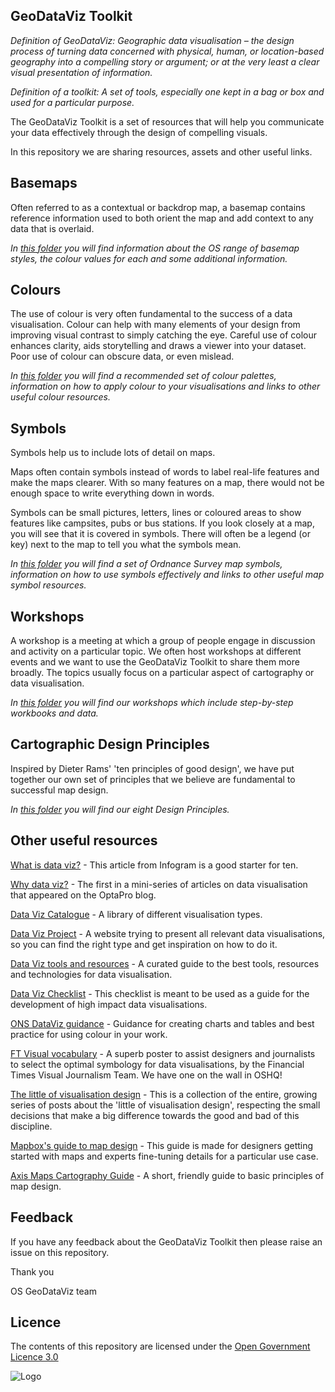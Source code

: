 ## GeoDataViz Toolkit

_Definition of GeoDataViz: Geographic data visualisation – the design process of turning data concerned with physical, human, or location-based geography into a compelling story or argument; or at the very least a clear visual presentation of information._

_Definition of a toolkit: A set of tools, especially one kept in a bag or box and used for a particular purpose._

The GeoDataViz Toolkit is a set of resources that will help you communicate your data effectively through the design of compelling visuals.

In this repository we are sharing resources, assets and other useful links.

## Basemaps

Often referred to as a contextual or backdrop map, a basemap contains reference information used to both orient the map and add context to any data that is overlaid.

_In [this folder](https://github.com/OrdnanceSurvey/GeoDataViz-Toolkit/tree/master/Basemaps) you will find information about the OS range of basemap styles, the colour values for each and some additional information._

## Colours

The use of colour is very often fundamental to the success of a data visualisation. Colour can help with many elements of your design from improving visual contrast to simply catching the eye. Careful use of colour enhances clarity, aids storytelling and draws a viewer into your dataset. Poor use of colour can obscure data, or even mislead.

_In [this folder](https://github.com/OrdnanceSurvey/GeoDataViz-Toolkit/tree/master/Colours) you will find a recommended set of colour palettes, information on how to apply colour to your visualisations and links to other useful colour resources._

## Symbols

Symbols help us to include lots of detail on maps.

Maps often contain symbols instead of words to label real-life features and make the maps clearer. With so many features on a map, there would not be enough space to write everything down in words.

Symbols can be small pictures, letters, lines or coloured areas to show features like campsites, pubs or bus stations. If you look closely at a map, you will see that it is covered in symbols. There will often be a legend (or key) next to the map to tell you what the symbols mean.

_In [this folder](https://github.com/OrdnanceSurvey/GeoDataViz-Toolkit/tree/master/Symbols) you will find a set of Ordnance Survey map symbols, information on how to use symbols effectively and links to other useful map symbol resources._

## Workshops

A workshop is a meeting at which a group of people engage in discussion and activity on a particular topic. We often host workshops at different events and we want to use the GeoDataViz Toolkit to share them more broadly. The topics usually focus on a particular aspect of cartography or data visualisation.

_In [this folder](https://github.com/OrdnanceSurvey/GeoDataViz-Toolkit/tree/master/Workshops) you will find our workshops which include step-by-step workbooks and data._

## Cartographic Design Principles

Inspired by Dieter Rams&#39; &#39;ten principles of good design&#39;, we have put together our own set of principles that we believe are fundamental to successful map design.

_In [this folder](https://github.com/OrdnanceSurvey/GeoDataViz-Toolkit/tree/master/Cartographic%20Design%20Principles) you will find our eight Design Principles._


## Other useful resources

[What is data viz?](https://infogram.com/page/data-visualization?utm_content=56598973&amp;utm_medium=social&amp;utm_source=twitter) - This article from Infogram is a good starter for ten.

[Why data viz?](http://www.optasportspro.com/about/optapro-blog/posts/2015/guest-blog-why-data-viz/) - The first in a mini-series of articles on data visualisation that appeared on the OptaPro blog.

[Data Viz Catalogue](http://www.datavizcatalogue.com/) - A library of different visualisation types.

[Data Viz Project](http://datavizproject.com/) - A website trying to present all relevant data visualisations, so you can find the right type and get inspiration on how to do it.

[Data Viz tools and resources](http://dataviz.tools/) - A curated guide to the best tools, resources and technologies for data visualisation.

[Data Viz Checklist](http://annkemery.com/wp-content/uploads/2016/10/DataVizChecklist_May2016.pdf) - This checklist is meant to be used as a guide for the development of high impact data visualisations.

[ONS DataViz guidance](http://style.ons.gov.uk/category/data-visualisation/) - Guidance for creating charts and tables and best practice for using colour in your work.

[FT Visual vocabulary](https://github.com/ft-interactive/chart-doctor/blob/master/visual-vocabulary/Visual-vocabulary.pdf) - A superb poster to assist designers and journalists to select the optimal symbology for data visualisations, by the Financial Times Visual Journalism Team. We have one on the wall in OSHQ!

[The little of visualisation design](http://www.visualisingdata.com/2016/03/little-visualisation-design/) - This is a collection of the entire, growing series of posts about the &#39;little of visualisation design&#39;, respecting the small decisions that make a big difference towards the good and bad of this discipline.

[Mapbox's guide to map design](https://www.mapbox.com/map-design/) - This guide is made for designers getting started with maps and experts fine-tuning details for a particular use case. 

[Axis Maps Cartography Guide](https://www.axismaps.com/guide/) - A short, friendly guide to basic principles of map design.

## Feedback

If you have any feedback about the GeoDataViz Toolkit then please raise an issue on this repository.

Thank you

OS GeoDataViz team

## Licence

The contents of this repository are licensed under the [Open Government Licence 3.0](https://www.nationalarchives.gov.uk/doc/open-government-licence/version/)

![Logo](http://www.nationalarchives.gov.uk/images/infoman/ogl-symbol-41px-retina-black.png "OGL logo")

